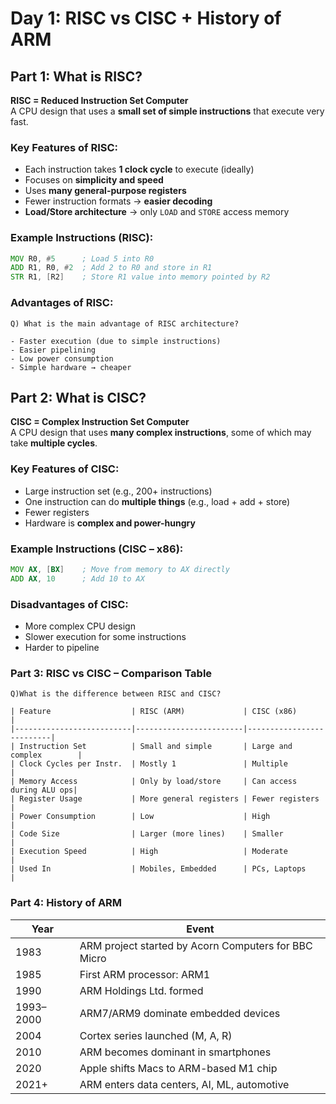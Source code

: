 # Day 1: RISC vs CISC + History of ARM

## Part 1: What is RISC?

**RISC = Reduced Instruction Set Computer**  
A CPU design that uses a **small set of simple instructions** that execute very fast.

### Key Features of RISC:
- Each instruction takes **1 clock cycle** to execute (ideally)
- Focuses on **simplicity and speed**
- Uses **many general-purpose registers**
- Fewer instruction formats → **easier decoding**
- **Load/Store architecture** → only `LOAD` and `STORE` access memory

### Example Instructions (RISC):
```asm
MOV R0, #5      ; Load 5 into R0  
ADD R1, R0, #2  ; Add 2 to R0 and store in R1  
STR R1, [R2]    ; Store R1 value into memory pointed by R2
```
### Advantages of RISC:
```
Q) What is the main advantage of RISC architecture?

- Faster execution (due to simple instructions)
- Easier pipelining
- Low power consumption
- Simple hardware → cheaper
```
## Part 2: What is CISC?

**CISC = Complex Instruction Set Computer**  
A CPU design that uses **many complex instructions**, some of which may take **multiple cycles**.

### Key Features of CISC:

- Large instruction set (e.g., 200+ instructions)
- One instruction can do **multiple things** (e.g., load + add + store)
- Fewer registers
- Hardware is **complex and power-hungry**

### Example Instructions (CISC – x86):

```asm
MOV AX, [BX]    ; Move from memory to AX directly  
ADD AX, 10      ; Add 10 to AX
```
### Disadvantages of CISC:

- More complex CPU design  
- Slower execution for some instructions  
- Harder to pipeline

### Part 3: RISC vs CISC – Comparison Table
```
Q)What is the difference between RISC and CISC?

| Feature                  | RISC (ARM)             | CISC (x86)              |
|--------------------------|------------------------|--------------------------|
| Instruction Set          | Small and simple       | Large and complex        |
| Clock Cycles per Instr.  | Mostly 1               | Multiple                 |
| Memory Access            | Only by load/store     | Can access during ALU ops|
| Register Usage           | More general registers | Fewer registers          |
| Power Consumption        | Low                    | High                     |
| Code Size                | Larger (more lines)    | Smaller                  |
| Execution Speed          | High                   | Moderate                 |
| Used In                  | Mobiles, Embedded      | PCs, Laptops             |
```
### Part 4: History of ARM

| Year        | Event                                                  |
|-------------|--------------------------------------------------------|
| 1983        | ARM project started by Acorn Computers for BBC Micro   |
| 1985        | First ARM processor: ARM1                              |
| 1990        | ARM Holdings Ltd. formed                               |
| 1993–2000   | ARM7/ARM9 dominate embedded devices                    |
| 2004        | Cortex series launched (M, A, R)                       |
| 2010        | ARM becomes dominant in smartphones                    |
| 2020        | Apple shifts Macs to ARM-based M1 chip                 |
| 2021+       | ARM enters data centers, AI, ML, automotive            |
